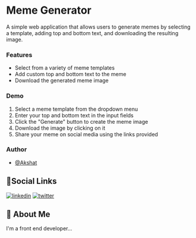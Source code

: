 # Meme Generator

A simple web application that allows users to generate memes by selecting a template, adding top and bottom text, and downloading the resulting image.

### Features

- Select from a variety of meme templates
- Add custom top and bottom text to the meme
- Download the generated meme image

### Demo

1. Select a meme template from the dropdown menu
2. Enter your top and bottom text in the input fields
3. Click the "Generate" button to create the meme image
4. Download the image by clicking on it
5. Share your meme on social media using the links provided

### Author

- [@Akshat](https://www.github.com/AkshuDevelop)

## 🔗Social Links

[![linkedin](https://img.shields.io/badge/linkedin-0A66C2?style=for-the-badge&logo=linkedin&logoColor=white)](https://www.linkedin.com/in/akshudevelop/)
[![twitter](https://img.shields.io/badge/twitter-1DA1F2?style=for-the-badge&logo=twitter&logoColor=white)](https://x.com/akshu_hi)

## 🚀 About Me

I'm a front end developer...
